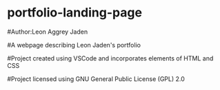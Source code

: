 # portfolio-landing-page

#Author:Leon Aggrey Jaden

#A webpage describing Leon Jaden's portfolio

#Project created using VSCode and incorporates elements of HTML and CSS

#Project licensed using GNU General Public License (GPL) 2.0
